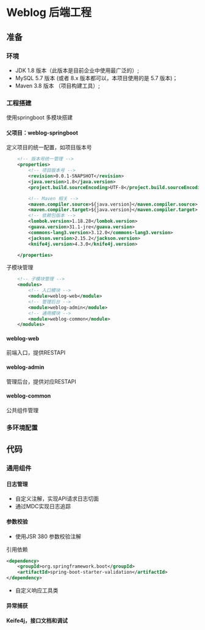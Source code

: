 # Weblog 后端工程
## 准备

### 环境
- JDK 1.8 版本（此版本是目前企业中使用最广泛的）;
- MySQL 5.7 版本 (或者 8.x 版本都可以，本项目使用的是 5.7 版本)；
- Maven 3.8 版本 （项目构建工具）;

### 工程搭建
使用springboot 多模块搭建

#### 父项目：weblog-springboot
定义项目的统一配置，如项目版本号
```xml
    <!-- 版本号统一管理 -->
    <properties>
        <!-- 项目版本号 -->
        <revision>0.0.1-SNAPSHOT</revision>
        <java.version>1.8</java.version>
        <project.build.sourceEncoding>UTF-8</project.build.sourceEncoding>

        <!-- Maven 相关 -->
        <maven.compiler.source>${java.version}</maven.compiler.source>
        <maven.compiler.target>${java.version}</maven.compiler.target>
        <!-- 依赖包版本 -->
        <lombok.version>1.18.28</lombok.version>
        <guava.version>31.1-jre</guava.version>
        <commons-lang3.version>3.12.0</commons-lang3.version>
        <jackson.version>2.15.2</jackson.version>
        <knife4j.version>4.3.0</knife4j.version>

    </properties>
```
子模块管理
```xml
    <!-- 子模块管理 -->
    <modules>
        <!-- 入口模块 -->
        <module>weblog-web</module>
        <!-- 管理后台 -->
        <module>weblog-admin</module>
        <!-- 通用模块 -->
        <module>weblog-common</module>
    </modules>
```

#### weblog-web
前端入口，提供RESTAPI
#### weblog-admin
管理后台，提供对应RESTAPI
#### weblog-common
公共组件管理

### 多环境配置


## 代码
### 通用组件
#### 日志管理
- 自定义注解，实现API请求日志切面
- 通过MDC实现日志追踪

#### 参数校验
- 使用JSR 380 参数校验注解

引用依赖
```xml
<dependency>
    <groupId>org.springframework.boot</groupId>
    <artifactId>spring-boot-starter-validation</artifactId>
</dependency>
```

- 自定义响应工具类
#### 异常捕获

#### Keife4j，接口文档和调试